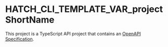# HATCH_CLI_TEMPLATE_VAR_projectShortName
This project is a TypeScript API project that contains an [OpenAPI Specification](https://swagger.io/specification/).
